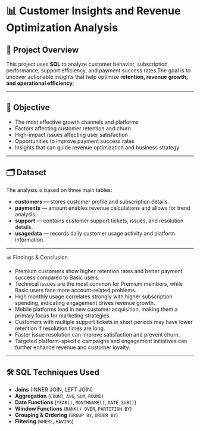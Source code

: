 # 📊 Customer Insights and Revenue Optimization Analysis

## 📌 Project Overview
This project uses **SQL** to analyze customer behavior, subscription performance, support efficiency, and payment success rates.The goal is to uncover actionable insights that help optimize **retention, revenue growth, and operational efficiency**.

---

## 🎯 Objective

- The most effective growth channels and platforms
- Factors affecting customer retention and churn
- High-impact issues affecting user satisfaction
- Opportunities to improve payment success rates
- Insights that can guide revenue optimization and business strategy

---

## 🗂 Dataset
The analysis is based on three main tables:

- **customers** — stores customer profile and subscription details.
- **payments** —  amount enables revenue calculations and allows for trend analysis.
- **support** — contains customer support tickets, issues, and resolution details.
- **usagedata** — records daily customer usage activity and platform information.

---

📊 Findings & Conclusion

- Premium customers show higher retention rates and better payment success compared to Basic users.
- Technical issues are the most common for Premium members, while Basic users face more account-related problems.
- High monthly usage correlates strongly with higher subscription spending, indicating engagement drives revenue growth.
- Mobile platforms lead in new customer acquisition, making them a primary focus for marketing strategies.
- Customers with multiple support tickets in short periods may have lower retention if resolution times are long.
- Faster issue resolution can improve satisfaction and prevent churn.
- Targeted platform-specific campaigns and engagement initiatives can further enhance revenue and customer loyalty.

---

## 🛠 SQL Techniques Used
- **Joins** (INNER JOIN, LEFT JOIN)  
- **Aggregation** (`COUNT`, `AVG`, `SUM`, `ROUND`)  
- **Date Functions** (`YEAR()`, `MONTHNAME()`, `DATE_SUB()`)  
- **Window Functions** (`RANK() OVER`, `PARTITION BY`)  
- **Grouping & Ordering** (`GROUP BY`, `ORDER BY`)  
- **Filtering** (`WHERE`, `HAVING`)  
